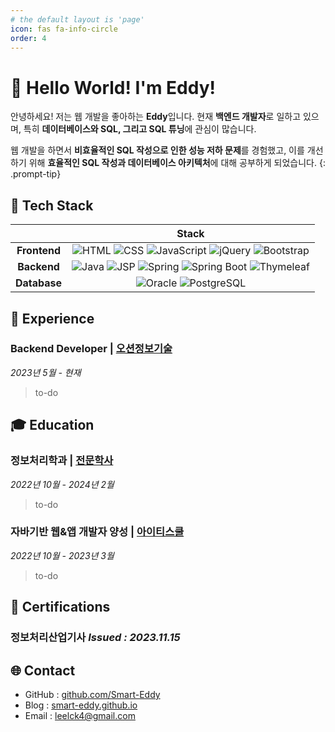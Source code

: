```yaml
---
# the default layout is 'page'
icon: fas fa-info-circle
order: 4
---
```

<!-- 프로필 헤더 -->
# 👋 Hello World! I'm Eddy!  
>
안녕하세요! 저는 웹 개발을 좋아하는 **Eddy**입니다.
현재 **백엔드 개발자**로 일하고 있으며, 특히 **데이터베이스와 SQL, 그리고 SQL 튜닝**에 관심이 많습니다.

웹 개발을 하면서 **비효율적인 SQL 작성으로 인한 성능 저하 문제**를 경험했고, 이를 개선하기 위해 **효율적인 SQL 작성과 데이터베이스 아키텍처**에 대해 공부하게 되었습니다.
{: .prompt-tip}

## 🚀 Tech Stack  
|           | **Stack** |
|:---------:|:---------:|
| **Frontend** | ![HTML](https://img.shields.io/badge/HTML-%23E34F26.svg?style=flat&logo=html5&logoColor=white) ![CSS](https://img.shields.io/badge/CSS-%231572B6.svg?style=flat&logo=css3&logoColor=white) ![JavaScript](https://img.shields.io/badge/JavaScript-%23F7DF1E.svg?style=flat&logo=javascript&logoColor=black) ![jQuery](https://img.shields.io/badge/jQuery-%230769AD.svg?style=flat&logo=jquery&logoColor=white) ![Bootstrap](https://img.shields.io/badge/Bootstrap-%23563D7C?style=flat-square&logo=bootstrap&logoColor=white) |
| **Backend**  | ![Java](https://img.shields.io/badge/Java-%23ED8B00.svg?style=flat&logo=openjdk&logoColor=white) ![JSP](https://img.shields.io/badge/JSP-%23FF5733?style=flat-square&logo=java&logoColor=white) ![Spring](https://img.shields.io/badge/Spring-%236DB33F.svg?style=flat&logo=spring&logoColor=white) ![Spring Boot](https://img.shields.io/badge/Spring%20Boot-%236DB33F.svg?style=flat&logo=springboot&logoColor=white) ![Thymeleaf](https://img.shields.io/badge/Thymeleaf-%230A7F35?style=flat-square&logo=thymeleaf&logoColor=white) |
| **Database** | ![Oracle](https://img.shields.io/badge/Oracle-%23F00000.svg?style=flat&logo=oracle&logoColor=white) ![PostgreSQL](https://img.shields.io/badge/PostgreSQL-%23336791.svg?style=flat&logo=postgresql&logoColor=white) |




## 💼 Experience
### Backend Developer | [오션정보기술](https://www.ocean-it.co.kr/)
*2023년 5월 - 현재*
> to-do

## 🎓 Education
### 정보처리학과 | [전문학사](#)
*2022년 10월 - 2024년 2월*
> to-do

### 자바기반 웹&앱 개발자 양성 | [아이티스쿨](https://www.itschool.or.kr/)
*2022년 10월 - 2023년 3월*
> to-do

## 🏅 Certifications
### 정보처리산업기사 *Issued : 2023.11.15*
<!-- - **Details**: ...-->

## 🌐 Contact  
- GitHub : [github.com/Smart-Eddy](https://github.com/Smart-Eddy)
- Blog : [smart-eddy.github.io](https://smart-eddy.github.io/)  
- Email : leelck4@gmail.com  



